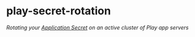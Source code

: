 play-secret-rotation
=========

_Rotating your [Application Secret](https://www.playframework.com/documentation/2.6.x/ApplicationSecret)
on an active cluster of Play app servers_

